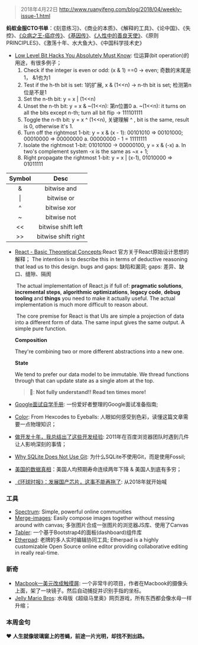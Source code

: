 > 2018年4月22日 http://www.ruanyifeng.com/blog/2018/04/weekly-issue-1.html

**蚂蚁金服CTO书单**：《刻意练习》、《商业的本质》、《解释的工具》、《论中国》、《失控》、[《众病之王-癌症传》](https://book.douban.com/subject/20507206/)、[《基因传》](https://book.douban.com/subject/27168433/)、[《人性中的善良天使》](https://book.douban.com/subject/26150549/)、《原则 PRINCIPLES》、《激荡十年、水大鱼大》、《中国科学技术史》

- [Low Level Bit Hacks You Absolutely Must Know](https://catonmat.net/low-level-bit-hacks): 位运算(bit operation)的用途，有很多例子；
    1. Check if the integer is even or odd:  (x & 1) ==0 -> even; 奇数的末尾是1， &1也为1
    2. Test if the h-th bit is set: 1的扩展, x & (1<<n) -> n-th bit is set;  检测第n位是不是1
    3. Set the n-th bit:  y = x | (1<<n)
    4. Unset the n-th bit: y = x & ~(1<<n): 第n位置0
      a. ~(1<<n): it turns on all the bits except n-th; turn all bit flip -> 111101111
    5. Toggle the n-th bit: y = x ^ (1<<n), 关键理解 ^ , bit is the same, result is 0, otherwise it's 1.
    6. Turn off the rightmost 1-bit: y = x & (x - 1): 00101010 => 00101000; 00010000 => 00000000
       a. 00000000 - 1 = 11111111
    7. Isolate the rightmost 1-bit: 01010100 -> 00000100,  y = x & (-x)
       a. In two's complement system -x is the same as ~x + 1;
    8. Right propagate the rightmost 1-bit: y = x | (x-1),  01010000 => 01011111

| Symbol |        Desc         |
| :----: | :-----------------: |
|   &    |     bitwise and     |
|   \|    |     bitwise or      |
|   ^    |     bitwise xor     |
|   ~    |     bitwise not     |
|   <<   | bitwise shift left  |
|   >>   | bitwise shift right |

- [React - Basic Theoretical Concepts](https://github.com/reactjs/react-basic):React 官方关于React原始设计思想的解释；
       The intention is to describe this in terms of deductive reasoning that lead us to this design.
       bugs and gaps: 缺陷和漏洞; gaps: 差异、缺口、缝隙、隔阂
   
   ​	The actual implementation of React.js if full of: **pragmatic solutions**, **incremental steps**, **algorithmic optimizations**, **legacy code**, **debug tooling** and **things** you need to make it actually useful. The actual implementation is much more difficult to reason about.
   
   ​	The core premise for React is that UIs are simple a projection of data into a different form of data. The same input gives the same output. A simple pure function.
   
   **Composition**
   
   They're combining two or more different abstractions into a new one.
   
   **State**
   
   We tend to prefer our data model to be immutable. We thread functions through that can update state as a single atom at the top.
   
   >  🎃: **Not fully understand!! Read ten times more!**
   
   
   
- [Google面试自学手册](https://github.com/jwasham/coding-interview-university/blob/master/translations/README-cn.md): 一份爱好者整理的Google面试准备指南;

- [Color](http://jamie-wong.com/post/color/): From Hexcodes to Eyeballs: 人眼如何感受到色彩，读懂这篇文章需要一点物理知识；

- [做开发十年，我总结出了这些开发经验](https://cloud.tencent.com/developer/article/1004735): 2011年在百度浏览器团队时遇到几件让人影响深刻的事情；

- [Why SQLite Does Not Use Git](https://sqlite.org/whynotgit.html): 为什么SQLite不使用Git，而是使用Fossil;

- [美国的数据真相](https://mp.weixin.qq.com/s?__biz=MzI2NjA3ODk2MA%3D%3D&from=1084195010&idx=4&mid=2650848195&sn=7399ea1a80effc77cd2f788373b412d4&weiboauthoruid=5493934570&wm=9006_2001)：美国人均预期寿命连续两年下降 & 美国人到底有多穷；

- [《环球时报》：发展国产芯片，这事不能再拖了](http://finance.sina.com.cn/stock/y/2018-04-18/doc-ifzfkmth6405788.shtml):  从2018年就开始喊
       
### 工具
- [Spectrum](https://github.com/withspectrum/spectrum): Simple, powerful online communities
- [Merge-images](https://github.com/lukechilds/merge-images): Easily compose images together without messing around with canvas; 多张图片合成一张图片的浏览器JS库、使用了Canvas
- [Tabler](https://github.com/tabler/tabler): 一个基于Bootstrap4的面板(dashboard)组件库
- [Etherpad](https://etherpad.org/): 老牌的多人实时编辑协同工具; Etherpad is a highly customizable Open Source online editor providing collaborative editing in really real-time.
         

### 新奇
- [Macbook一美元改成触摸屏](https://github.com/bijection/sistine): 一个非常牛的项目，作者在Macbook的摄像头上面，架了一块镜子。然后自动捕捉并识别手指的坐标。
- [Jelly Mario Bros](https://jellymar.io/): 水母版《超级马里奥》网页游戏，所有东西都会像水母一样升缩；
       

### 本周金句
   ❤️ **人生就像玻璃窗上的苍蝇，前途一片光明，却找不到出路。**
